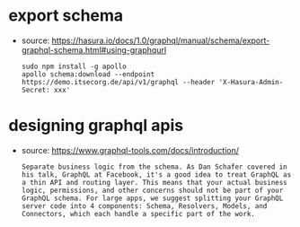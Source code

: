 # export schema
- source: https://hasura.io/docs/1.0/graphql/manual/schema/export-graphql-schema.html#using-graphqurl

      sudo npm install -g apollo
      apollo schema:download --endpoint https://demo.itsecorg.de/api/v1/graphql --header 'X-Hasura-Admin-Secret: xxx'

# designing graphql apis
- source: https://www.graphql-tools.com/docs/introduction/

      Separate business logic from the schema. As Dan Schafer covered in his talk, GraphQL at Facebook, it's a good idea to treat GraphQL as a thin API and routing layer. This means that your actual business logic, permissions, and other concerns should not be part of your GraphQL schema. For large apps, we suggest splitting your GraphQL server code into 4 components: Schema, Resolvers, Models, and Connectors, which each handle a specific part of the work.
